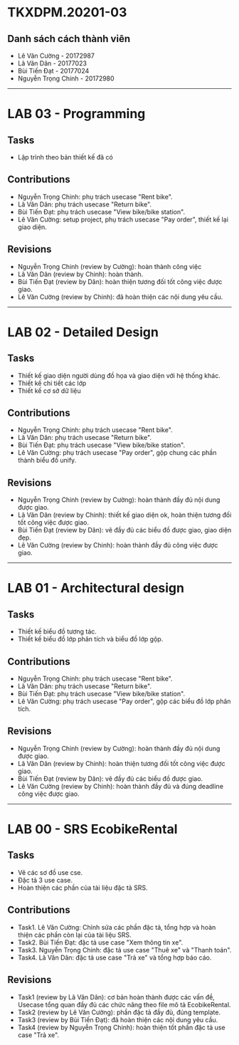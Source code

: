 # TKXDPM.20201-03
## Danh sách cách thành viên
- Lê Văn Cường - 20172987
- Lã Văn Dân - 20177023
- Bùi Tiến Đạt - 20177024
- Nguyễn Trọng Chinh - 20172980

---

# LAB 03 - Programming
## Tasks
* Lập trình theo bản thiết kế đã có

## Contributions
* Nguyễn Trọng Chinh: phụ trách usecase "Rent bike".
* Lã Văn Dân: phụ trách usecase "Return bike".
* Bùi Tiến Đạt: phụ trách usecase "View bike/bike station".
* Lê Văn Cường: setup project, phụ trách usecase "Pay order", thiết kế lại giao diện.

## Revisions
* Nguyễn Trọng Chinh (review by Cường): hoàn thành công việc
* Lã Văn Dân (review by Chinh): hoàn thành.
* Bùi Tiến Đạt (review by Dân): hoàn thiện tương đối tốt công việc được giao.
* Lê Văn Cường (review by Chinh): đã hoàn thiện các nội dung yêu cầu.

---

# LAB 02 - Detailed Design
## Tasks
* Thiết kế giao diện người dùng đồ họa và giao diện với hệ thống khác.
* Thiết kế chi tiết các lớp
* Thiết kế cơ sở dữ liệu

## Contributions
* Nguyễn Trọng Chinh: phụ trách usecase "Rent bike".
* Lã Văn Dân: phụ trách usecase "Return bike".
* Bùi Tiến Đạt: phụ trách usecase "View bike/bike station".
* Lê Văn Cường: phụ trách usecase "Pay order", gộp chung các phần thành biểu đồ unify.

## Revisions
* Nguyễn Trọng Chinh (review by Cường): hoàn thành đầy đủ nội dung được giao.
* Lã Văn Dân (review by Chinh): thiết kế giao diện ok, hoàn thiện tương đối tốt công việc được giao.
* Bùi Tiến Đạt (review by Dân): vẽ đầy đủ các biểu đồ được giao, giao diện đẹp.
* Lê Văn Cường (review by Chinh): hoàn thành đầy đủ công việc được giao.

---

# LAB 01 - Architectural design
## Tasks
* Thiết kế biểu đồ tương tác.
* Thiết kế biểu đồ lớp phân tích và biểu đồ lớp gộp.

## Contributions
* Nguyễn Trọng Chinh: phụ trách usecase "Rent bike".
* Lã Văn Dân: phụ trách usecase "Return bike".
* Bùi Tiến Đạt: phụ trách usecase "View bike/bike station".
* Lê Văn Cường: phụ trách usecase "Pay order", gộp các biểu đồ lớp phân tích.

## Revisions
* Nguyễn Trọng Chinh (review by Cường): hoàn thành đầy đủ nội dung được giao.
* Lã Văn Dân (review by Chinh): hoàn thiện tương đối tốt công việc được giao.
* Bùi Tiến Đạt (review by Dân): vẽ đầy đủ các biểu đồ được giao.
* Lê Văn Cường (review by Chinh): hoàn thành đầy đủ và đúng deadline công việc được giao.

---
 
# LAB 00 - SRS EcobikeRental
## Tasks
* Vẽ các sơ đồ use cse.
* Đặc tả 3 use case.
* Hoàn thiện các phần của tài liệu đặc tả SRS. 

## Contributions
* Task1. Lê Văn Cường: Chỉnh sửa các phần đặc tả, tổng hợp và hoàn thiện các phần còn lại của tài liệu SRS.
* Task2. Bùi Tiến Đạt: đặc tả use case "Xem thông tin xe".
* Task3. Nguyễn Trọng Chinh: đặc tả use case "Thuê xe" và "Thanh toán".
* Task4. Lã Văn Dân: đặc tả use case "Trả xe" và tổng hợp báo cáo.

## Revisions
* Task1 (review by Lã Văn Dân): cơ bản hoàn thành được các vấn đề, Usecase tổng quan đầy đủ các chức năng theo file mô tả EcobikeRental.
* Task2 (review by Lê Văn Cường): phần đặc tả đầy đủ, đúng template. 
* Task3 (review by Bùi Tiến Đạt): đã hoàn thiện các nội dung yêu cầu.
* Task4 (review by Nguyễn Trọng Chinh): hoàn thiện tốt phần đặc tả use case "Trả xe".
